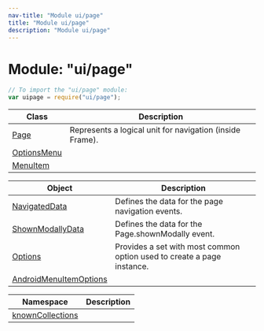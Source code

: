```yaml
---
nav-title: "Module ui/page"
title: "Module ui/page"
description: "Module ui/page"
---
```

# Module: "ui/page"

``` JavaScript
// To import the "ui/page" module:
var uipage = require("ui/page");
```

Class | Description
------|------------
[Page](../../ui/page/Page.md) | Represents a logical unit for navigation (inside Frame).
[OptionsMenu](../../ui/page/OptionsMenu.md) | 
[MenuItem](../../ui/page/MenuItem.md) | 

Object | Description
------|------------
[NavigatedData](../../ui/page/NavigatedData.md) | Defines the data for the page navigation events.
[ShownModallyData](../../ui/page/ShownModallyData.md) | Defines the data for the Page.shownModally event.
[Options](../../ui/page/Options.md) | Provides a set with most common option used to create a page instance.
[AndroidMenuItemOptions](../../ui/page/AndroidMenuItemOptions.md) | 

Namespace | Description
------|------------
[knownCollections](../../ui/page/knownCollections/) | 